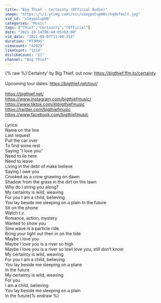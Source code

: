 ```yaml
---
title: "Big Thief - Certainty (Official Audio)"
image: "https:\/\/i.ytimg.com\/vi\/v1eypolupH0\/hqdefault.jpg"
vid_id: "v1eypolupH0"
categories: "Music"
tags: ["Thief","Certainty","(Official"]
date: "2021-10-14T06:44:05+03:00"
vid_date: "2021-09-07T11:00:35Z"
duration: "PT3M9S"
viewcount: "42029"
likeCount: "1214"
dislikeCount: "11"
channel: "Big Thief"
---
```

{% raw %}'Certainty' by Big Thief, out now: <a rel="nofollow" target="blank" href="https://bigthief.ffm.to/certainty">https://bigthief.ffm.to/certainty</a><br /><br />Upcoming tour dates: <a rel="nofollow" target="blank" href="https://bigthief.net/tour/">https://bigthief.net/tour/</a><br /><br /><a rel="nofollow" target="blank" href="https://bigthief.net/">https://bigthief.net/</a><br /><a rel="nofollow" target="blank" href="https://www.instagram.com/bigthiefmusic/">https://www.instagram.com/bigthiefmusic/</a><br /><a rel="nofollow" target="blank" href="https://www.tiktok.com/@bigthiefmusic">https://www.tiktok.com/@bigthiefmusic</a><br /><a rel="nofollow" target="blank" href="https://twitter.com/bigthiefmusic">https://twitter.com/bigthiefmusic</a><br /><a rel="nofollow" target="blank" href="https://www.facebook.com/bigthiefmusic">https://www.facebook.com/bigthiefmusic</a><br /><br />Lyrics:<br />Name on the line <br />Last request<br />Pull the car over<br />To find some rest<br />Saying “I love you”<br />Need to lie here <br />Need to leave<br />Living in the debt of make believe<br />Saying I owe you<br />Crooked as a crow gnawing on dawn<br />Shadow from the grass in the dirt on the lawn<br />Why do I string you along?<br />My certainty is wild, weaving<br />For you I am a child, believing<br />You lay beside me sleeping on a plain In the future<br />Sit on the phone<br />Watch t.v.<br />Romance, action, mystery<br />Wanted to show you<br />Sine wave is a particle ride<br />Bring your light out then in on the tide<br />Maybe I love you<br />Maybe I love you is a river so high<br />Maybe I love you is a river so lowI love you, still don’t know<br />My certainty is wild, weaving<br />For you I am a child, believing<br />You lay beside me sleeping on a plane<br />In the future<br />My certainty is wild, weaving<br />For you<br />I am a child, believing<br />You lay beside me sleeping on a plain<br />In the future{% endraw %}
